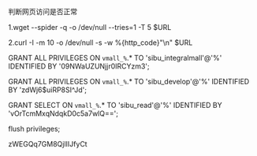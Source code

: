判断网页访问是否正常

1.wget --spider -q -o /dev/null  --tries=1 -T 5  $URL

2.curl -I -m 10 -o /dev/null -s -w %{http_code}"\n"  $URL



GRANT ALL PRIVILEGES ON `vmall_%`.* TO 'sibu_integralmall'@'%' IDENTIFIED BY '09NWaUZUNjjr0IRCYzm3';

GRANT ALL PRIVILEGES ON `vmall_%`.* TO 'sibu_develop'@'%' IDENTIFIED BY 'zdWj6$uiRP8SI^Jd';

GRANT SELECT ON `vmall_%`.* TO 'sibu_read'@'%' IDENTIFIED BY 'vOrTcmMxqNdqkD0c5a7wlQ==';

flush privileges;



zWEGQq7GM8QjlIIJfyCt